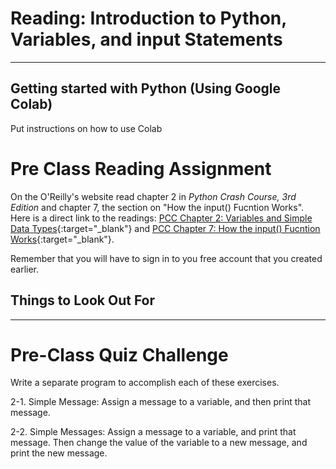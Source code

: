 #  Reading: Introduction to Python, Variables, and input Statements

---

## Getting started with Python (Using Google Colab)

Put instructions on how to use Colab

# Pre Class Reading Assignment

On the O'Reilly's website read chapter 2 in _Python Crash Course, 3rd Edition_  and chapter 7, the section on "How the input() Fucntion Works". 
</br>Here is a direct link to the readings: [PCC Chapter 2: Variables and Simple Data Types](https://learning.oreilly.com/library/view/python-crash-course/9781098156664/c02.xhtml){:target="_blank"} and [PCC Chapter 7: How the input() Fucntion Works](https://learning.oreilly.com/library/view/python-crash-course/9781098156664/c07.xhtml#h1-502703c07-0001){:target="_blank"}.

Remember that you will have to sign in to you free account that you created earlier.

## Things to Look Out For



---

# Pre-Class Quiz Challenge

Write a separate program to accomplish each of these exercises. 

2-1. Simple Message: Assign a message to a variable, and then print that message.

2-2. Simple Messages: Assign a message to a variable, and print that message. Then change the value of the variable to a new message, and print the new message.

